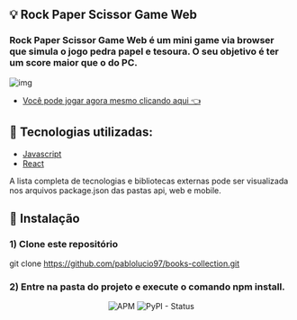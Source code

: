 ## :bulb: Rock Paper Scissor Game Web

### Rock Paper Scissor Game Web é um mini game via browser que simula o jogo pedra papel e tesoura. O seu objetivo é ter um score maior que o do PC.

![img](https://i.ibb.co/WDKNQN0/rockpaperscissor-gamewebjpg.jpg)

* [Você pode jogar agora mesmo clicando aqui 👈](https://5fdd698c2c063c3ef414dd87--rock-paper-scissor-game-web.netlify.app/)


## :rocket: Tecnologias utilizadas:

* [Javascript](https://developer.mozilla.org/en-US/docs/Web/JavaScript)
* [React](https://reactjs.org/docs/getting-started.html)


A lista completa de tecnologias e bibliotecas externas pode ser visualizada nos arquivos package.json das pastas api, web e mobile.


## :wrench: Instalação

### 1) Clone este repositório
 git clone https://github.com/pablolucio97/books-collection.git

### 2) Entre na pasta do projeto e execute o comando npm install.

<p align="center">
  <img alt="APM" src="https://img.shields.io/apm/l/vim-mode"> <img alt="PyPI - Status" src="https://img.shields.io/pypi/status/Django">
</p>
